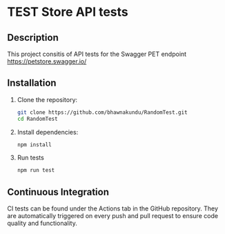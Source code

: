 # TEST Store API tests

## Description

This project consitis of API tests for the Swagger PET endpoint https://petstore.swagger.io/ 

## Installation

1. Clone the repository:

   ```bash
   git clone https://github.com/bhawnakundu/RandomTest.git
   cd RandomTest

2. Install dependencies:  

    ```bash
    npm install

3. Run tests

    ```bash
    npm run test

## Continuous Integration

CI tests can be found under the Actions tab in the GitHub repository. They are automatically triggered on every push and pull request to ensure code quality and functionality.